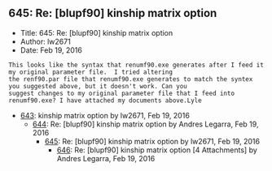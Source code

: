 ## 645: Re: [blupf90] kinship matrix option

- Title: 645: Re: [blupf90] kinship matrix option
- Author: lw2671
- Date: Feb 19, 2016

```
This looks like the syntax that renumf90.exe generates after I feed it my original parameter file.  I tried altering
the renf90.par file that renumf90.exe generates to match the syntex you suggested above, but it doesn't work. Can you
suggest changes to my original parameter file that I feed into renumf90.exe? I have attached my documents above.Lyle
```

- [643](0643.md): kinship matrix option by lw2671, Feb 19, 2016
    - [644](0644.md): Re: [blupf90] kinship matrix option by Andres Legarra, Feb 19, 2016
        - [645](0645.md): Re: [blupf90] kinship matrix option by lw2671, Feb 19, 2016
            - [646](0646.md): Re: [blupf90] kinship matrix option [4 Attachments] by Andres Legarra, Feb 19, 2016
